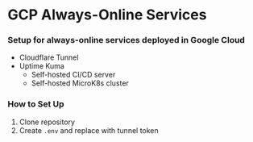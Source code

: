 # GCP Always-Online Services

### Setup for always-online services deployed in Google Cloud
- Cloudflare Tunnel
- Uptime Kuma
    - Self-hosted CI/CD server
    - Self-hosted MicroK8s cluster

### How to Set Up
1. Clone repository
2. Create `.env` and replace with tunnel token
